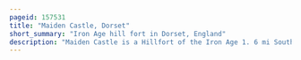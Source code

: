 ```yaml
---
pageid: 157531
title: "Maiden Castle, Dorset"
short_summary: "Iron Age hill fort in Dorset, England"
description: "Maiden Castle is a Hillfort of the Iron Age 1. 6 mi Southwest of Dorchester, in the English County of Dorset. Hill Forts were fortified hillside Settlements constructed throughout Britain in the Iron Age."
---
```

